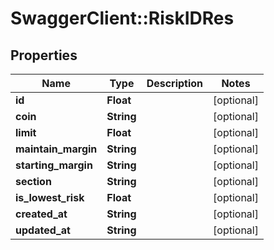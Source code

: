 # SwaggerClient::RiskIDRes

## Properties
Name | Type | Description | Notes
------------ | ------------- | ------------- | -------------
**id** | **Float** |  | [optional] 
**coin** | **String** |  | [optional] 
**limit** | **Float** |  | [optional] 
**maintain_margin** | **String** |  | [optional] 
**starting_margin** | **String** |  | [optional] 
**section** | **String** |  | [optional] 
**is_lowest_risk** | **Float** |  | [optional] 
**created_at** | **String** |  | [optional] 
**updated_at** | **String** |  | [optional] 


